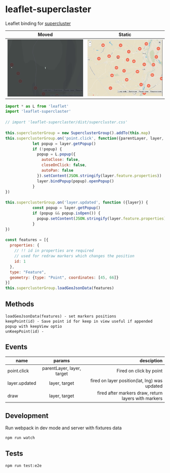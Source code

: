 # leaflet-superclaster

Leaflet binding for [supercluster](https://github.com/mapbox/supercluster) 

| Moved           | Static        |
| -------------   |:-------------:|
| ![](examples/move.gif) | ![](examples/static.gif)| 


```js
import * as L from 'leaflet'
import 'leaflet-superclaster'

// import 'leaflet-superclaster/dist/supercluster.css'

this.superclusterGroup = new SuperclusterGroup().addTo(this.map)
this.superclusterGroup.on('point.click', function({parentLayer, layer, target}) {
            let popup = layer.getPopup()
            if (!popup) {
              popup = L.popup({
                autoClose: false,
                closeOnClick: false,
                autoPan: false
              }).setContent(JSON.stringify(layer.feature.properties))
              layer.bindPopup(popup).openPopup()
            }
})

this.superclusterGroup.on('layer.updated', function ({layer}) {
            const popup = layer.getPopup()
            if (popup && popup.isOpen()) {
              popup.setContent(JSON.stringify(layer.feature.properties))
            }
})
          
const features = [{
  properties: {
    // !! id in properties are required
    // used for redraw markers which changes the position
    id: 1
  },
  type: "Feature",
  geometry: {type: "Point", coordinates: [45, 66]}
}]
this.superclusterGroup.loadGeoJsonData(features)
```

## Methods

```
loadGeoJsonData(features) - set markers positions
keepPoint(id) - Save point id for keep in view useful if appended popup with keepView optio
unKeepPoint(id) - 
```

## Events


| name            | params                     | desciption |
| -------------   |:-------------:             | -----:|
| point.click     | parentLayer, layer, target | Fired on click by point |
| layer.updated   | layer, target              | fired on layer position(lat, lng) was updated |
| draw            | layer, target                      | fired after markers draw, return layers with markers |

## Development
Run webpack in dev mode and server with fixtures data
```
npm run watch
```

## Tests
```
npm run test:e2e
```
